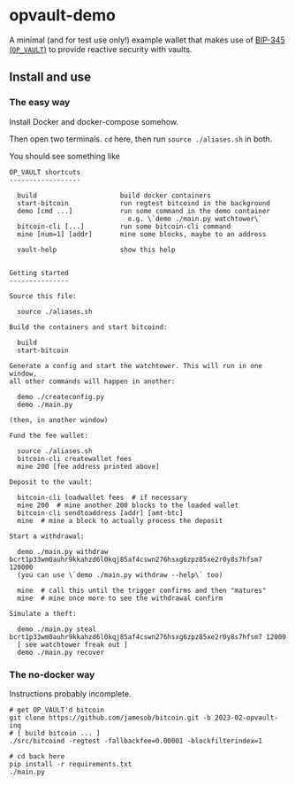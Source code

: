 # opvault-demo

A minimal (and for test use only!) example wallet that makes use of 
[BIP-345 (`OP_VAULT`)](https://bip345.com) to provide reactive security with
vaults.

## Install and use

### The easy way

Install Docker and docker-compose somehow.

Then open two terminals. `cd` here, then run `source ./aliases.sh` in both.

You should see something like

```shell
OP_VAULT shortcuts
------------------

  build                     build docker containers
  start-bitcoin             run regtest bitcoind in the background
  demo [cmd ...]            run some command in the demo container
                              e.g. \`demo ./main.py watchtower\`
  bitcoin-cli [...]         run some bitcoin-cli command
  mine [num=1] [addr]       mine some blocks, maybe to an address

  vault-help                show this help


Getting started
---------------

Source this file:

  source ./aliases.sh

Build the containers and start bitcoind:

  build
  start-bitcoin

Generate a config and start the watchtower. This will run in one window, 
all other commands will happen in another:
  
  demo ./createconfig.py
  demo ./main.py

(then, in another window)

Fund the fee wallet:

  source ./aliases.sh
  bitcoin-cli createwallet fees
  mine 200 [fee address printed above]

Deposit to the vault:
  
  bitcoin-cli loadwallet fees  # if necessary
  mine 200  # mine another 200 blocks to the loaded wallet
  bitcoin-cli sendtoaddress [addr] [amt-btc]
  mine  # mine a block to actually process the deposit

Start a withdrawal:

  demo ./main.py withdraw bcrt1p33wm0auhr9kkahzd6l0kqj85af4cswn276hsxg6zpz85xe2r0y8s7hfsm7 120000
  (you can use \`demo ./main.py withdraw --help\` too)

  mine  # call this until the trigger confirms and then "matures"
  mine  # mine once more to see the withdrawal confirm

Simulate a theft:

  demo ./main.py steal bcrt1p33wm0auhr9kkahzd6l0kqj85af4cswn276hsxg6zpz85xe2r0y8s7hfsm7 12000
  [ see watchtower freak out ]
  demo ./main.py recover

```

### The no-docker way

Instructions probably incomplete.

```shell
# get OP_VAULT'd bitcoin
git clone https://github.com/jamesob/bitcoin.git -b 2023-02-opvault-inq
# [ build bitcoin ... ]
./src/bitcoind -regtest -fallbackfee=0.00001 -blockfilterindex=1

# cd back here
pip install -r requirements.txt
./main.py
```
